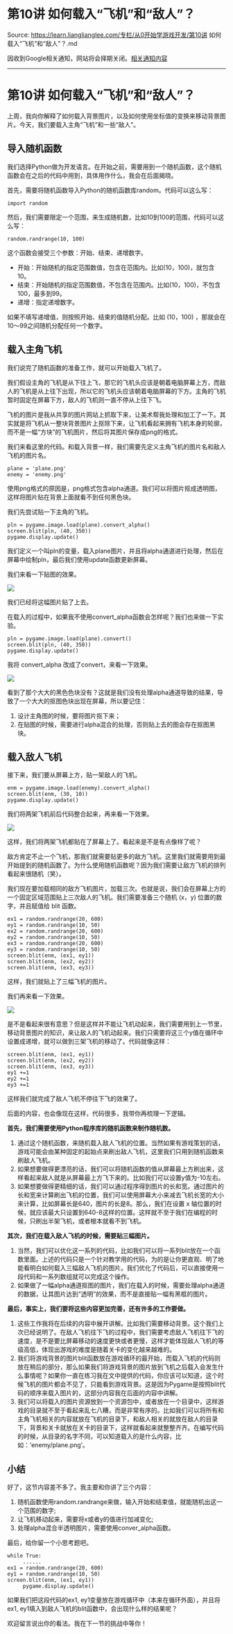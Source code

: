 # 第10讲 如何载入“飞机”和“敌人”？ 

Source: https://learn.lianglianglee.com/专栏/从0开始学游戏开发/第10讲 如何载入“飞机”和“敌人”？.md

因收到Google相关通知，网站将会择期关闭。[相关通知内容](https://lumendatabase.org/notices/44265620)

---

# 第10讲 如何载入“飞机”和“敌人”？

上周，我向你解释了如何载入背景图片，以及如何使用坐标值的变换来移动背景图片。今天，我们要载入主角“飞机”和一些“敌人”。

## 导入随机函数

我们选择Python做为开发语言。在开始之前，需要用到一个随机函数，这个随机函数会在之后的代码中用到，具体用作什么，我会在后面揭晓。

首先，需要将随机函数导入Python的随机函数库random。代码可以这么写：

```
import random

```

然后，我们需要限定一个范围，来生成随机数，比如10到100的范围，代码可以这么写：

```
random.randrange(10, 100)

```

这个函数会接受三个参数：开始、结束、递增数字。

* 开始：开始随机的指定范围数值，包含在范围内。比如(10，100)，就包含10。
* 结束：开始随机的指定范围数值，不包含在范围内。比如(10，100)，不包含100，最多到99。
* 递增：指定递增数字。

如果不填写递增值，则按照开始、结束的值随机分配。比如 (10，100) ，那就会在10～99之间随机分配任何一个数字。

## 载入主角飞机

我们说完了随机函数的准备工作，就可以开始载入飞机了。

我们假设主角的飞机是从下往上飞，那它的飞机头应该是朝着电脑屏幕上方，而敌人的飞机是从上往下出现，所以它的飞机头应该朝着电脑屏幕的下方。主角的飞机暂时固定在屏幕下方，敌人的飞机则一直不停从上往下飞。

飞机的图片是我从共享的图片网站上抓取下来，让美术帮我处理和加工了一下。其实就是将飞机从一整块背景图片上抠除下来，让飞机看起来拥有飞机本身的轮廓，而不是一幅“方块”的飞机图片，然后将其图片保存成png的格式。

我们来看这里的代码。和载入背景一样，我们需要先定义主角飞机的图片名和敌人飞机的图片名。

```
plane = 'plane.png'
enemy = 'enemy.png' 

```

使用png格式的原因是，png格式包含alpha通道。我们可以将图片抠成透明图，这样将图片贴在背景上面就看不到任何黑色块。

我们先尝试贴一下主角的飞机。

```
pln = pygame.image.load(plane).convert_alpha()
screen.blit(pln, (40, 350))
pygame.display.update()

```

我们定义一个叫pln的变量，载入plane图片，并且将alpha通道进行处理，然后在屏幕中绘制pln，最后我们使用update函数更新屏幕。

我们来看一下贴图的效果。

![](assets/3b13e0a3ff4b7006ee4a1ddbaf8309ca.jpg)

我们已经将这幅图片贴了上去。

在载入的过程中，如果我不使用convert\_alpha函数会怎样呢？我们也来做一下实验。

```
pln = pygame.image.load(plane).convert()
screen.blit(pln, (40, 350))
pygame.display.update()  

```

我将 convert\_alpha 改成了convert，来看一下效果。

![](assets/4ba2eb42b15c44056099e53489104d57.jpg)

看到了那个大大的黑色色块没有？这就是我们没有处理alpha通道导致的结果，导致了一个大大的抠图色块出现在屏幕，所以要记住：

1. 设计主角图的时候，要将图片抠下来；
2. 在贴图的时候，需要进行alpha混合的处理，否则贴上去的图会存在抠图黑块。

## 载入敌人飞机

接下来，我们要从屏幕上方，贴一架敌人的飞机。

```
enm = pygame.image.load(enemy).convert_alpha()
screen.blit(enm, (30, 10))
pygame.display.update()

```

我们将两架飞机前后代码整合起来，再来看一下效果。

![](assets/ee3059e4cb999d4a5f532c634e88d331.jpg)

这样，我们将两架飞机都贴在了屏幕上了。看起来是不是有点像样了呢？

敌方肯定不止一个飞机，那我们就需要贴更多的敌方飞机。这里我们就需要用到最开始提到的随机函数了。为什么使用随机函数呢？因为我们需要让敌方飞机的排列看起来很随机（笑）。

我们现在要加载相同的敌方飞机图片，加载三次。也就是说，我们会在屏幕上方的一个固定区域范围贴上三次敌人的飞机。我们需要准备三个随机 (x，y) 位置的数字，并且赋值给 blit 函数。

```
ex1 = random.randrange(20, 600)
ey1 = random.randrange(10, 50)
ex2 = random.randrange(20, 600)
ey2 = random.randrange(10, 50)
ex3 = random.randrange(20, 600)
ey3 = random.randrange(10, 50)
screen.blit(enm, (ex1, ey1))
screen.blit(enm, (ex2, ey2))
screen.blit(enm, (ex3, ey3)) 

```

这样，我们就贴上了三幅飞机的图片。

我们再来看一下效果。

![](assets/b932a985b390ccf359a4a56f25796c7d.jpg)

是不是看起来很有意思？但是这样并不能让飞机动起来，我们需要用到上一节里，移动背景图片的知识，来让敌人的飞机动起来。我们只需要将这三个y值在循环中设置成递增，就可以做到三架飞机的移动了。代码就像这样：

```
screen.blit(enm, (ex1, ey1))
screen.blit(enm, (ex2, ey2))
screen.blit(enm, (ex3, ey3))
ey1 +=1
ey2 +=1
ey3 +=1

```

这样我们就完成了敌人飞机不停往下飞的效果了。

后面的内容，也会像现在这样，代码很多，我带你再梳理一下逻辑。

**首先，我们需要使用Python程序库的随机函数来制作随机数。**

1. 通过这个随机函数，来随机载入敌人飞机的位置。当然如果有游戏策划的话，游戏可能会由某种固定的起始点来刷出敌人飞机，这里我们只用到随机函数来刷敌人飞机。
2. 如果想要做得更漂亮的话，我们可以将随机函数的值从屏幕最上方刷出来，这样看起来敌人就是从屏幕最上方飞下来的。比如我们可以设置y值为-10左右。
3. 如果想要做得更精细的话，我们可以通过程序得到图片的长和宽。通过图片的长和宽来计算刷出飞机的位置，我们可以使用屏幕大小来减去飞机长宽的大小来计算，比如屏幕长是640，图片的长是8。那么，我们在设置 x 轴位置的时候，就应该最大只设置到640-8这样的位置。这样就不至于我们在编程的时候，只刷出半架飞机，或者根本就看不到飞机。

**其次，我们在载入敌人飞机的时候，需要贴三幅图片。**

1. 当然，我们可以优化这一系列的代码，比如我们可以将一系列blit放在一个函数里面。上述的代码只是一个针对教学用的代码，为的是让你更直观、明了地能看明白如何载入三幅敌人飞机的图片。我们优化了代码后，可以直接使用一段代码和一系列数组就可以完成这个操作。
2. 如果做了一幅alpha通道抠图的图片，我们在载入的时候，需要处理alpha通道的数据，让其图片达到“透明”的效果，而不是直接贴一幅有黑框的图片。

**最后，事实上，我们要将这些内容更加完善，还有许多的工作要做。**

1. 这些工作我将在后续的内容中展开讲解。比如我们需要移动背景。这个我们上次已经说明了。在敌人飞机往下飞的过程中，我们需要考虑敌人飞机往下飞的速度，是不是要比屏幕移动的速度更快或者更慢，这样才能体现敌人飞机的等级高低，体现出游戏的难度是随着关卡的变化越来越难的。
2. 我们将游戏背景的图片blit函数放在游戏循环的最开始，而载入飞机的代码则放在稍后的部分，那么如果我们将游戏背景的图片放到飞机之后载入会发生什么事情呢？如果你一直在练习我在文中提供的代码，你应该可以知道，这个时候飞机的图片都会不见了，只能看到游戏背景。这是因为Pygame是按照blit代码的顺序来载入图片的，这部分内容我在后面的内容中讲解。
3. 我们可以将载入的图片资源放到一个资源包中，或者放在一个目录中，这样游戏的目录就不至于看起来乱七八糟，而是非常有序的。比如我们可以将所有和主角飞机相关的内容就放在飞机的目录下，和敌人相关的就放在敌人的目录下，背景和关卡就放在关卡的目录下，这样就看起来就整整齐齐。在编写代码的时候，从目录的名字不同，可以知道载入的是什么内容，比如：‘enemy/plane.png’。

## 小结

好了，这节内容差不多了。我主要和你讲了三个内容：

1. 随机函数使用random.randrange来做，输入开始和结束值，就能随机出这一个范围的数字;
2. 让飞机移动起来，需要将x或者y的值进行加减变化;
3. 处理alpha混合半透明图片，需要使用conver\_alpha函数。

最后，给你留一个小思考题吧。

```
while True:
     ......
ex1 = random.randrange(20, 600)
ey1 = random.randrange(10, 50)
screen.blit(enm, (ex1, ey1))
     pygame.display.update()

```

如果我们把这段代码的ex1, ey1变量放在游戏循环中（本来在循环外面），并且将ex1, ey1填入到敌人飞机的blit函数中，会出现什么样的结果呢？

欢迎留言说出你的看法。我在下一节的挑战中等你！